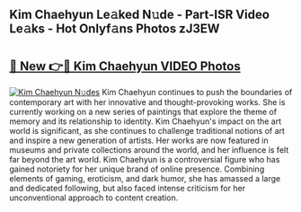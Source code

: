 ## Kim Chaehyun Le𝚊ked N𝚞de - Part-ISR Video Le𝚊ks - Hot Onlyf𝚊ns Photos zJ3EW

# <h2><a href="http://ab45700.deff.icu/?id=Kim+Chaehyun">🔗 New 👉🔴 Kim Chaehyun VIDEO Photos</a></h2>

[![Kim Chaehyun N𝚞des](https://i.imgur.com/rIISA9y.gif)](http://ab45700.deff.icu/?id=Kim+Chaehyun)
Kim Chaehyun continues to push the boundaries of contemporary art with her innovative and thought-provoking works. She is currently working on a new series of paintings that explore the theme of memory and its relationship to identity. Kim Chaehyun's impact on the art world is significant, as she continues to challenge traditional notions of art and inspire a new generation of artists. Her works are now featured in museums and private collections around the world, and her influence is felt far beyond the art world. Kim Chaehyun is a controversial figure who has gained notoriety for her unique brand of online presence. Combining elements of gaming, eroticism, and dark humor, she has amassed a large and dedicated following, but also faced intense criticism for her unconventional approach to content creation.
